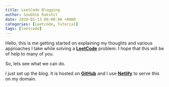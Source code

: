 ```yaml
---
title: LeetCode Blogging
author: Soubhik Rakshit
date: 2020-05-13 00:00:00 +0000
categories: [Leetcode, Tutorial]
tags: [leetcode]
---
```


Hello, this is me getting started on explaining my thoughts and various approaches I take while solving a [**LeetCode**](https://leetcode.com) problem. I hope that this will be of help to many of you.

So, lets see what we can do.

I just set up the blog. It is hosted on [**GitHub**](https://github.com) and I use [**Netlify**](https://netlify.com) to serve this on my domain.